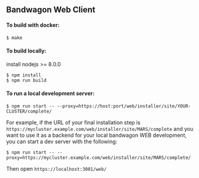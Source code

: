 ## Bandwagon Web Client

#### To build with docker:

```
$ make
```

#### To build locally:

install nodejs >= 8.0.0

```
$ npm install
$ npm run build
```

#### To run a local development server:

```
$ npm run start -- --proxy=https://host:port/web/installer/site/YOUR-CLUSTER/complete/
```

For example, if the URL of your final installation step is `https://mycluster.example.com/web/installer/site/MARS/complete`
and you want to use it as a backend for your local bandwagon WEB development, you can start a dev server with the following:
```
$ npm run start -- --proxy=https://mycluster.example.com/web/installer/site/MARS/complete/
```


Then open `https://localhost:3001/web/`

